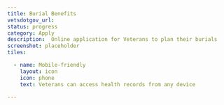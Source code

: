 ```yaml
---
title: Burial Benefits
vetsdotgov_url:
status: progress
category: Apply
description:  Online application for Veterans to plan their burials
screenshot: placeholder
tiles:

  - name: Mobile-friendly
    layout: icon
    icon: phone
    text: Veterans can access health records from any device

---
```


